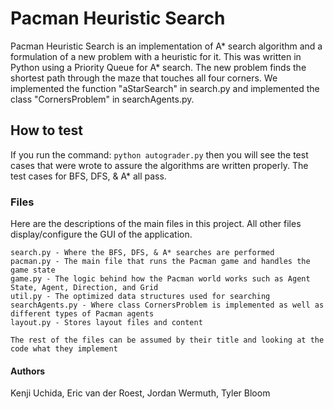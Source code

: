 # Pacman Heuristic Search
Pacman Heuristic Search is an implementation of A* search algorithm and a formulation of a new problem with a heuristic for it. This was written in Python using a Priority Queue for A* search. The new problem finds the shortest path through the maze that touches all four corners. We implemented the function "aStarSearch" in search.py and implemented the class "CornersProblem" in searchAgents.py. 

## How to test
If you run the command: ```python autograder.py``` then you will see the test cases that were wrote to assure the algorithms are written properly. The test cases for BFS, DFS, & A* all pass.

### Files
Here are the descriptions of the main files in this project. All other files display/configure the GUI of the application.
```
search.py - Where the BFS, DFS, & A* searches are performed
pacman.py - The main file that runs the Pacman game and handles the game state
game.py - The logic behind how the Pacman world works such as Agent State, Agent, Direction, and Grid
util.py - The optimized data structures used for searching
searchAgents.py - Where class CornersProblem is implemented as well as different types of Pacman agents
layout.py - Stores layout files and content

The rest of the files can be assumed by their title and looking at the code what they implement
```
#### Authors
Kenji Uchida,
Eric van der Roest,
Jordan Wermuth,
Tyler Bloom
